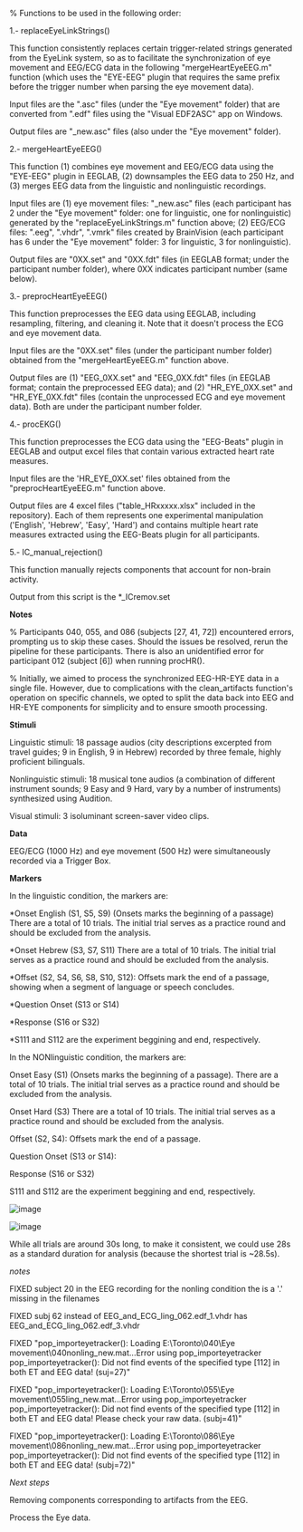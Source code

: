 % Functions to be used in the following order:

1.- replaceEyeLinkStrings() <br />

This function consistently replaces certain trigger-related strings generated from the EyeLink system, so as to facilitate the synchronization of eye movement and EEG/ECG data in the following "mergeHeartEyeEEG.m" function (which uses the "EYE-EEG" plugin that requires the same prefix before the trigger number when parsing the eye movement data). <br />

Input files are the ".asc" files (under the "Eye movement" folder) that are converted from ".edf" files using the "Visual EDF2ASC" app on Windows. <br />

Output files are "_new.asc" files (also under the "Eye movement" folder).

2.- mergeHeartEyeEEG() <br />

This function (1) combines eye movement and EEG/ECG data using the "EYE-EEG" plugin in EEGLAB, (2) downsamples the EEG data to 250 Hz, and (3) merges EEG data from the linguistic and nonlinguistic recordings. <br />

Input files are (1) eye movement files: "_new.asc" files (each participant has 2 under the "Eye movement" folder: one for linguistic, one for nonlinguistic) generated by the "replaceEyeLinkStrings.m" function above; (2) EEG/ECG files: ".eeg", ".vhdr", ".vmrk" files created by BrainVision (each participant has 6 under the "Eye movement" folder: 3 for linguistic, 3 for nonlinguistic). <br />

Output files are "0XX.set" and "0XX.fdt" files (in EEGLAB format; under the participant number folder), where 0XX indicates participant number (same below).

3.- preprocHeartEyeEEG() <br />

This function preprocesses the EEG data using EEGLAB, including resampling, filtering, and cleaning it. Note that it doesn't process the ECG and eye movement data. <br />

Input files are the "0XX.set" files (under the participant number folder) obtained from the "mergeHeartEyeEEG.m" function above. <br />

Output files are (1) "EEG_0XX.set" and "EEG_0XX.fdt" files (in EEGLAB format; contain the preprocessed EEG data); and (2) "HR_EYE_0XX.set" and "HR_EYE_0XX.fdt" files (contain the  unprocessed ECG and eye movement data). Both are under the participant number folder.

4.- procEKG() <br />

This function preprocesses the ECG data using the "EEG-Beats" plugin in EEGLAB and output excel files that contain various extracted heart rate measures. <br />

Input files are the 'HR_EYE_0XX.set' files obtained from the "preprocHeartEyeEEG.m" function above. <br />

Output files are 4 excel files ("table_HRxxxxx.xlsx" included in the repository). Each of them represents one experimental manipulation ('English', 'Hebrew', 'Easy', 'Hard') and contains multiple heart rate measures extracted using the EEG-Beats plugin for all participants.

5.- IC_manual_rejection()  <br />

This function manually rejects components that account for non-brain activity. 

Output from this script is the *_ICremov.set

**Notes**

% Participants 040, 055, and 086 (subjects [27, 41, 72]) encountered errors, prompting us to skip these cases. Should the issues be resolved, rerun the pipeline for these participants. There is also an unidentified error for participant 012 (subject [6]) when running procHR().

% Initially, we aimed to process the synchronized EEG-HR-EYE data in a single file. However, due to complications with the clean_artifacts function's operation on specific channels, we opted to split the data back into EEG and HR-EYE components for simplicity and to ensure smooth processing.

**Stimuli**

Linguistic stimuli: 18 passage audios (city descriptions excerpted from travel guides; 9 in English, 9 in Hebrew) recorded by three female, highly proficient bilinguals.

Nonlinguistic stimuli: 18 musical tone audios (a combination of different instrument sounds; 9 Easy and 9 Hard, vary by a number of instruments) synthesized using Audition.

Visual stimuli: 3 isoluminant screen-saver video clips.

**Data**

EEG/ECG (1000 Hz) and eye movement (500 Hz) were simultaneously recorded via a Trigger Box. 

**Markers**

In the linguistic condition, the markers are:

  *Onset English (S1, S5, S9) (Onsets marks the beginning of a passage)
  There are a total of 10 trials. The initial trial serves as a practice round and should be excluded from the analysis.
  
  *Onset Hebrew (S3, S7, S11)
  There are a total of 10 trials. The initial trial serves as a practice round and should be excluded from the analysis.
  
  *Offset (S2, S4, S6, S8, S10, S12): Offsets mark the end of a passage, showing when a segment of language or speech concludes.
  
  *Question Onset (S13 or S14) 
  
  *Response (S16 or S32)
  
  *S111 and S112 are the experiment beggining and end, respectively.

In the NONlinguistic condition, the markers are:

  Onset Easy (S1) (Onsets marks the beginning of a passage).
  There are a total of 10 trials. The initial trial serves as a practice round and should be excluded from the analysis.
  
  Onset Hard (S3)
  There are a total of 10 trials. The initial trial serves as a practice round and should be excluded from the analysis.
  
  Offset (S2, S4): Offsets mark the end of a passage.
  
  Question Onset (S13 or S14): 
  
  Response (S16 or S32)
  
  S111 and S112 are the experiment beggining and end, respectively.


![image](https://github.com/AlejandroPerezB2B/Syncbeateyeeg/assets/65445363/53f168e9-3679-4179-bb6f-5dc2a4476813)

![image](https://github.com/AlejandroPerezB2B/Syncbeateyeeg/assets/51342792/72dcb069-e4b4-4da9-bab0-9aebdfb8a68e)


While all trials are around 30s long, to make it consistent, we could use 28s as a standard duration for analysis (because the shortest trial is ~28.5s). 

*notes*

FIXED subject 20 in the EEG recording for the nonling condition the is a '.' missing in the filenames

FIXED subj 62 instead of EEG_and_ECG_ling_062.edf_1.vhdr has EEG_and_ECG_ling_062.edf_3.vhdr

FIXED "pop_importeyetracker(): Loading E:\Toronto\040\Eye movement\040nonling_new.mat...Error using pop_importeyetracker
pop_importeyetracker(): Did not find events of the specified type [112] in both ET and EEG data! (suj=27)"


FIXED "pop_importeyetracker(): Loading E:\Toronto\055\Eye movement\055ling_new.mat...Error using pop_importeyetracker
pop_importeyetracker(): Did not find events of the specified type [112] in both ET and EEG data!
Please check your raw data. (subj=41)"


FIXED "pop_importeyetracker(): Loading E:\Toronto\086\Eye movement\086nonling_new.mat...Error using pop_importeyetracker
pop_importeyetracker(): Did not find events of the specified type [112] in both ET and EEG data!
(subj=72)"

*Next steps*

Removing components corresponding to artifacts from the EEG.

Process the Eye data.

